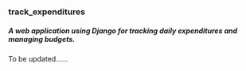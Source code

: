 ###  track_expenditures
##### A web application using Django for tracking daily expenditures and managing budgets.

To be updated...... 
